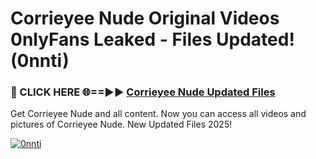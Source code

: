 # Corrieyee Nude Original Videos 0nlyFans Leaked - Files Updated! (0nnti)

<h3>🔴 CLICK HERE 🌐==►► <a href="https://tinyurl.com/y5r63du9" rel="nofollow">Corrieyee Nude Updated Files</a></h3>

Get Corrieyee Nude and all content. Now you can access all videos and pictures of Corrieyee Nude. New Updated Files 2025!

[![0nnti](https://i.imgur.com/UVo9nyh.gif)](https://tinyurl.com/y5r63du9)
